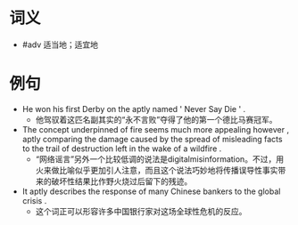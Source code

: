 # 词义
- #adv 适当地；适宜地
# 例句
- He won his first Derby on the aptly named ' Never Say Die ' .
	- 他驾驭着这匹名副其实的“永不言败”夺得了他的第一个德比马赛冠军。
- The concept underpinned of fire seems much more appealing however , aptly comparing the damage caused by the spread of misleading facts to the trail of destruction left in the wake of a wildfire .
	- “网络谣言”另外一个比较低调的说法是digitalmisinformation。不过，用火来做比喻似乎更加引人注意，而且这个说法巧妙地将传播误导性事实带来的破坏性结果比作野火烧过后留下的残迹。
- It aptly describes the response of many Chinese bankers to the global crisis .
	- 这个词正可以形容许多中国银行家对这场全球性危机的反应。
